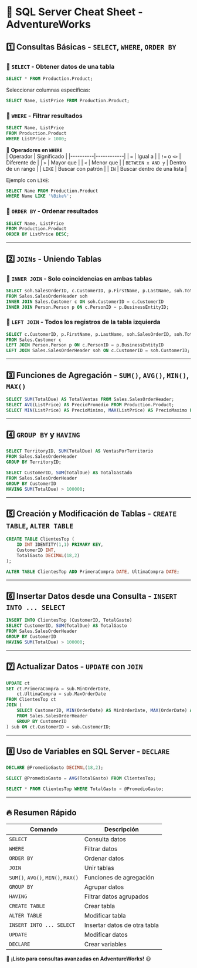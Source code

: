 # **📝 SQL Server Cheat Sheet - AdventureWorks**

## **1️⃣ Consultas Básicas - `SELECT`, `WHERE`, `ORDER BY`**
### **📌 `SELECT` - Obtener datos de una tabla**
```sql
SELECT * FROM Production.Product;
```
Seleccionar columnas específicas:
```sql
SELECT Name, ListPrice FROM Production.Product;
```

### **📌 `WHERE` - Filtrar resultados**
```sql
SELECT Name, ListPrice 
FROM Production.Product
WHERE ListPrice > 1000;
```

📌 **Operadores en `WHERE`**  
| Operador | Significado |
|----------|------------|
| `=`      | Igual a    |
| `!=` o `<>` | Diferente de |
| `>`      | Mayor que  |
| `<`      | Menor que  |
| `BETWEEN x AND y` | Dentro de un rango |
| `LIKE`   | Buscar con patrón |
| `IN`     | Buscar dentro de una lista |

Ejemplo con `LIKE`:
```sql
SELECT Name FROM Production.Product
WHERE Name LIKE '%Bike%';
```

### **📌 `ORDER BY` - Ordenar resultados**
```sql
SELECT Name, ListPrice
FROM Production.Product
ORDER BY ListPrice DESC;
```

---

## **2️⃣ `JOINs` - Uniendo Tablas**
### **📌 `INNER JOIN` - Solo coincidencias en ambas tablas**
```sql
SELECT soh.SalesOrderID, c.CustomerID, p.FirstName, p.LastName, soh.TotalDue
FROM Sales.SalesOrderHeader soh
INNER JOIN Sales.Customer c ON soh.CustomerID = c.CustomerID
INNER JOIN Person.Person p ON c.PersonID = p.BusinessEntityID;
```

### **📌 `LEFT JOIN` - Todos los registros de la tabla izquierda**
```sql
SELECT c.CustomerID, p.FirstName, p.LastName, soh.SalesOrderID, soh.TotalDue
FROM Sales.Customer c
LEFT JOIN Person.Person p ON c.PersonID = p.BusinessEntityID
LEFT JOIN Sales.SalesOrderHeader soh ON c.CustomerID = soh.CustomerID;
```

---

## **3️⃣ Funciones de Agregación - `SUM()`, `AVG()`, `MIN()`, `MAX()`**
```sql
SELECT SUM(TotalDue) AS TotalVentas FROM Sales.SalesOrderHeader;
SELECT AVG(ListPrice) AS PrecioPromedio FROM Production.Product;
SELECT MIN(ListPrice) AS PrecioMinimo, MAX(ListPrice) AS PrecioMaximo FROM Production.Product;
```

---

## **4️⃣ `GROUP BY` y `HAVING`**
```sql
SELECT TerritoryID, SUM(TotalDue) AS VentasPorTerritorio
FROM Sales.SalesOrderHeader
GROUP BY TerritoryID;
```

```sql
SELECT CustomerID, SUM(TotalDue) AS TotalGastado
FROM Sales.SalesOrderHeader
GROUP BY CustomerID
HAVING SUM(TotalDue) > 100000;
```

---

## **5️⃣ Creación y Modificación de Tablas - `CREATE TABLE`, `ALTER TABLE`**
```sql
CREATE TABLE ClientesTop (
    ID INT IDENTITY(1,1) PRIMARY KEY,
    CustomerID INT,
    TotalGasto DECIMAL(18,2)
);
```

```sql
ALTER TABLE ClientesTop ADD PrimeraCompra DATE, UltimaCompra DATE;
```

---

## **6️⃣ Insertar Datos desde una Consulta - `INSERT INTO ... SELECT`**
```sql
INSERT INTO ClientesTop (CustomerID, TotalGasto)
SELECT CustomerID, SUM(TotalDue) AS TotalGasto
FROM Sales.SalesOrderHeader
GROUP BY CustomerID
HAVING SUM(TotalDue) > 100000;
```

---

## **7️⃣ Actualizar Datos - `UPDATE` con `JOIN`**
```sql
UPDATE ct
SET ct.PrimeraCompra = sub.MinOrderDate,
    ct.UltimaCompra = sub.MaxOrderDate
FROM ClientesTop ct
JOIN (
    SELECT CustomerID, MIN(OrderDate) AS MinOrderDate, MAX(OrderDate) AS MaxOrderDate
    FROM Sales.SalesOrderHeader
    GROUP BY CustomerID
) sub ON ct.CustomerID = sub.CustomerID;
```

---

## **8️⃣ Uso de Variables en SQL Server - `DECLARE`**
```sql
DECLARE @PromedioGasto DECIMAL(18,2);

SELECT @PromedioGasto = AVG(TotalGasto) FROM ClientesTop;

SELECT * FROM ClientesTop WHERE TotalGasto > @PromedioGasto;
```

---

## **🔥 Resumen Rápido**
| Comando | Descripción |
|---------|------------|
| `SELECT` | Consulta datos |
| `WHERE` | Filtrar datos |
| `ORDER BY` | Ordenar datos |
| `JOIN` | Unir tablas |
| `SUM()`, `AVG()`, `MIN()`, `MAX()` | Funciones de agregación |
| `GROUP BY` | Agrupar datos |
| `HAVING` | Filtrar datos agrupados |
| `CREATE TABLE` | Crear tabla |
| `ALTER TABLE` | Modificar tabla |
| `INSERT INTO ... SELECT` | Insertar datos de otra tabla |
| `UPDATE` | Modificar datos |
| `DECLARE` | Crear variables |

🚀 **¡Listo para consultas avanzadas en AdventureWorks!** 😃
